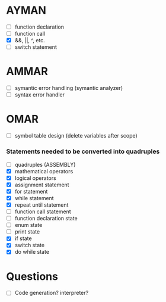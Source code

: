 # AYMAN

- [ ] function declaration
- [ ] function call
- [x] &&, ||, ^, etc.
- [ ] switch statement

# AMMAR

- [ ] symantic error handling (symantic analyzer)
- [ ] syntax error handler

# OMAR

- [ ] symbol table design (delete variables after scope)

### Statements needed to be converted into quadruples

- [ ] quadruples (ASSEMBLY)
- [x] mathematical operators
- [x] logical operators
- [x] assignment statement
- [x] for statement
- [x] while statement
- [x] repeat until statement
- [ ] function call statement
- [ ] function declaration state
- [ ] enum state
- [ ] print state
- [x] if state
- [x] switch state
- [x] do while state

# Questions

- [ ] Code generation? interpreter?

